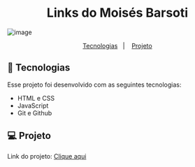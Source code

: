 <h1 align="center"> Links do Moisés Barsoti </h1>

![image](https://github.com/moisesBarsoti/MeusLinks/assets/146322015/61ec520f-a28a-4294-95dc-5e1cb0eba26a)




<p align="center">
  <a href="#-tecnologias">Tecnologias</a>&nbsp;&nbsp;&nbsp;|&nbsp;&nbsp;&nbsp;
  <a href="#-projeto">Projeto</a>

<br>

## 🚀 Tecnologias

Esse projeto foi desenvolvido com as seguintes tecnologias:

- HTML e CSS
- JavaScript
- Git e Github

## 💻 Projeto

<p>Link do projeto: <a href="https://moisesbarsoti.github.io/MeusLinks/">Clique aqui</a><p>
